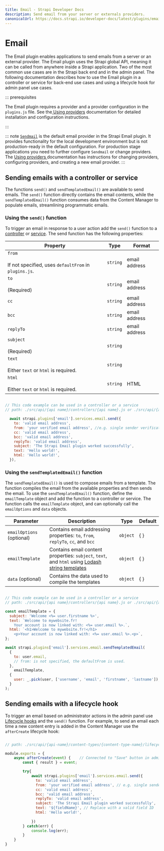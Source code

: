 ```yaml
---
title: Email - Strapi Developer Docs
description: Send email from your server or externals providers.
canonicalUrl: https://docs.strapi.io/developer-docs/latest/plugins/email.html
---
```


# Email

The Email plugin enables applications to send emails from a server or an external provider. The Email plugin uses the Strapi global API, meaning it can be called from anywhere inside a Strapi application. Two of the most common use cases are in the Strapi back end and in the admin panel. The following documentation describes how to use the Email plugin in a controller or service for back-end use cases and using a lifecycle hook for admin panel use cases.

::: prerequisites

The Email plugin requires a provider and a provider configuration in the `plugins.js` file. See the[ Using providers](/developer-docs/latest/development/using-providers.md) documentation for detailed installation and configuration instructions. <!--NOTE: update name/link to match final Providers page name/link-->

:::

::: note
[`Sendmail`](https://www.npmjs.com/package/sendmail) is the default email provider in the Strapi Email plugin. It provides functionality for the local development environment but is not production-ready in the default configuration. For production stage applications you need to further configure `Sendmail` or change providers. The [Using providers ](/developer-docs/latest/development/using-providers.md)documentation has instructions for changing providers, configuring providers, and creating a new email provider.
:::

## Sending emails with a controller or service

The functions `send()` and `sendTemplatedEmail()` are available to send emails. The `send()` function directly contains the email contents, while the `sendTemplatedEmail()` function consumes data from the Content Manager to populate emails, streamlining programmatic emails.

### Using the `send()` function

To trigger an email in response to a user action add the `send()` function to a [controller](/developer-docs/latest/development/backend-customization/controllers.md) or [service](/developer-docs/latest/development/backend-customization/services.md). The send function has the following properties:

| Property                                                             | Type     | Format        |
|----------------------------------------------------------------------|----------|---------------|
| `from` <br><br>If not specified, uses `defaultFrom` in `plugins.js`. | `string` | email address |
| `to` <br><br>(Required)                                              | `string` | email address |
| `cc`                                                                 | `string` | email address |
| `bcc`                                                                | `string` | email address |
| `replyTo`                                                            | `string` | email address |
| `subject` <br><br>(Required)                                         | `string` |               |
| `text` <br><br>Either `text` or `html` is required.                  | `string` |               |
| `html` <br><br>Either `text` or `html` is required.                  | `string` | HTML          |

```js

// This code example can be used in a controller or a service
// path: ./src/api/{api name}/controllers/{api name}.js or ./src/api/{api name}/services/{api name}.js 

  await strapi.plugins['email'].services.email.send({
    to: 'valid email address',
    from: 'your verified email address', //e.g. single sender verification in SendGrid
    cc: 'valid email address',
    bcc: 'valid email address',
    replyTo: 'valid email address',
    subject: 'The Strapi Email plugin worked successfully',
    text: 'Hello world!',
    html: 'Hello world!',
  }),
```

### Using the `sendTemplatedEmail()` function

The `sendTemplatedEmail()` is used to compose emails from a template. The function compiles the email from the available properties and then sends the email. To use the `sendTemplatedEmail()` function, define the `emailTemplate` object and add the function to a controller or service. The function calls the `emailTemplate` object, and can optionally call the `emailOptions` and `data` objects.

<!--NOTE TO SELF: reformat the table for the 'optional' addition-->

| Parameter       | Description                                                                                                                                | Type     | Default |
|-----------------|--------------------------------------------------------------------------------------------------------------------------------------------|----------|---------|
| `emailOptions` (optional) | Contains email addressing properties: `to`, `from`, `replyTo`, `cc`, and `bcc`                                                             | `object` | { }      |
| `emailTemplate` | Contains email content properties: `subject`, `text`, and `html` using [Lodash string templates](https://lodash.com/docs/4.17.15#template) | `object` | { }      |
| `data` (optional)          | Contains the data used to compile the templates                                                                                            | `object` | { }      |

```js

// This code example can be used in a controller or a service
// path: ./src/api/{api name}/controllers/{api name}.js or ./src/api/{api name}/services/{api name}.js 

const emailTemplate = {
  subject: 'Welcome <%= user.firstname %>',
  text: `Welcome to mywebsite.fr!
    Your account is now linked with: <%= user.email %>.`,
  html: `<h1>Welcome to mywebsite.fr!</h1>
    <p>Your account is now linked with: <%= user.email %>.<p>`,
};

await strapi.plugins['email'].services.email.sendTemplatedEmail(
  {
    to: user.email,
    // from: is not specified, the defaultFrom is used.
  },
    emailTemplate,
  {
    user: _.pick(user, ['username', 'email', 'firstname', 'lastname']),
  }
);
```

## Sending emails with a lifecycle hook

 To trigger an email based on administrator actions in the admin panel use [Lifecycle hooks](/developer-docs/latest/development/backend-customization/models.md#lifecycle-hooks) and the `send()` function. For example, to send an email each time a new content entry is added in the Content Manager use the `afterCreate` lifecycle hook:

```js

// path: ./src/api/{api-name}/content-types/{content-type-name}/lifecycles.js

module.exports = {
    async afterCreate(event) {    // Connected to "Save" button in admin panel
        const { result } = event;

        try{
            await strapi.plugins['email'].services.email.send({
              to: 'valid email address',
              from: 'your verified email address', // e.g. single sender verification in SendGrid
              cc: 'valid email address',
              bcc: 'valid email address',
              replyTo: 'valid email address',
              subject: 'The Strapi Email plugin worked successfully',
              text: '${fieldName}', // Replace with a valid field ID
              html: 'Hello world!', 
                
            })
        } catch(err) {
            console.log(err);
        }
    }
}
```
